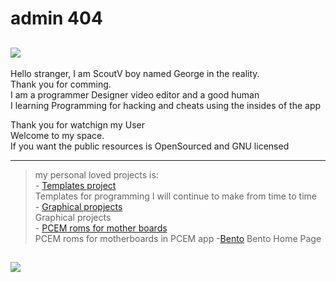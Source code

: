 # admin 404

![](https://www.intel.com/content/dam/develop/external/us/en/images/gnu-782854.jpg)
---

Hello stranger, I am ScoutV boy named George in the reality.  
Thank you for comming.  
I am a programmer Designer video editor and a good human  
I learning Programming for hacking and cheats using the insides of the app  

Thank you for watchign my User  
Welcome to my space.  
If you want the public resources is OpenSourced and GNU licensed

---
> my personal loved projects is:  
	- [Templates project](https://github.com/admin404/Templates.git)  
	Templates for programming I will continue to make from time to time  
	- [Graphical propjects](https://github.com/admin404/projects.git)  
	Graphical projects  
	- [PCEM roms for mother boards](https://github.com/admin404/ROMs_pcem.git)  
	PCEM roms for motherboards in PCEM app
	-[Bento](https://github.com/admin404/Bento.git)
	Bento Home Page

![](https://upload.wikimedia.org/wikipedia/commons/9/93/GPLv3_Logo.svg)
---
